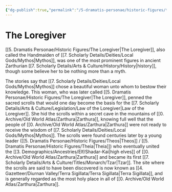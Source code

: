 ```yaml
---
{"dg-publish":true,"permalink":"/5-dramatis-personae/historic-figures/the-loregiver/","noteIcon":""}
---
```


# The Loregiver

[[5. Dramatis Personae/Historic Figures/The Loregiver\|The Loregiver]], also called the Handmaiden of [[7. Scholarly Details/Deities/Local Gods/Mythos\|Mythos]], was one of the most prominent figures in ancient Zarthurian [[7. Scholarly Details/Arts & Culture/History/History\|history]], though some believe her to be nothing more than a myth. 

The stories say that [[7. Scholarly Details/Deities/Local Gods/Mythos\|Mythos]] chose a beautiful woman unto whom to bestow their knowledge. This woman, who was later called [[5. Dramatis Personae/Historic Figures/The Loregiver\|The Loregiver]], penned the sacred scrolls that would one day become the basis for the [[7. Scholarly Details/Arts & Culture/Legislation/Law of the Loregiver\|Law of the Loregiver]]. She hid the scrolls within a secret cave in the mountains of [[0. Archive/Old World Atlas/Zarthura\|Zarthura]], knowing full well that the people of [[0. Archive/Old World Atlas/Zarthura\|Zarthura]] were not ready to receive the wisdom of [[7. Scholarly Details/Deities/Local Gods/Mythos\|Mythos]]. The scrolls were found centuries later by a young leader ([[5. Dramatis Personae/Historic Figures/Theos\|Theos]] / [[5. Dramatis Personae/Historic Figures/Theia\|Theia]]) who eventually united the [[3. Demographics/Ancestries/Elf/Shadar-Kai\|high elves]] of [[0. Archive/Old World Atlas/Zarthura\|Zarthura]] and became its first [[7. Scholarly Details/Arts & Culture/Titles/Monarch/Tzar\|Tzar]]. The site where the scrolls are said to have been discovered is now known as [[4. Gazetteer/Diurnan Valley/Terra Sigillata/Terra Sigillata\|Terra Sigillata]], and is generally regarded as the most holy place in all of [[0. Archive/Old World Atlas/Zarthura\|Zarthura]]. 

